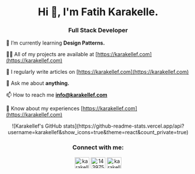 <h1 align="center">Hi 👋, I'm Fatih Karakelle.</h1>
<h3 align="center">Full Stack Developer</h3>

 🌱 I’m currently learning **Design Patterns.**

 👨‍💻 All of my projects are available at [https://karakellef.com](https://karakellef.com)

 📝 I regularly write articles on [https://karakellef.com](https://karakellef.com)

 💬 Ask me about **anything.**

 📫 How to reach me **info@karakellef.com**

 📄 Know about my experiences [https://karakellef.com](https://karakellef.com)
 <div align="center">
![Karakellef's GitHub stats](https://github-readme-stats.vercel.app/api?username=karakellef&show_icons=true&theme=react&count_private=true)
</div>
<!--
[![Top Langs](https://github-readme-stats.vercel.app/api/top-langs/?username=karakellef&layout=compact&count_private=true&theme=react&show_icons=true)](https://github.com/anuraghazra/github-readme-stats)
-->

<h3 align="center">Connect with me:</h3>
<p align="center">
<a href="https://linkedin.com/in/karakellef" target="blank"><img align="center" src="https://raw.githubusercontent.com/rahuldkjain/github-profile-readme-generator/master/src/images/icons/Social/linked-in-alt.svg" alt="karakellef" height="30" width="40" /></a>
<a href="https://stackoverflow.com/users/14397542" target="blank"><img align="center" src="https://raw.githubusercontent.com/rahuldkjain/github-profile-readme-generator/master/src/images/icons/Social/stack-overflow.svg" alt="14397542" height="30" width="40" /></a>
<a href="https://www.hackerrank.com/karakellef" target="blank"><img align="center" src="https://raw.githubusercontent.com/rahuldkjain/github-profile-readme-generator/master/src/images/icons/Social/hackerrank.svg" alt="karakellef" height="30" width="40" /></a>
</p>
